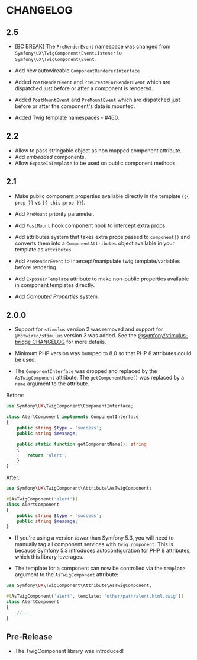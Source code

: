 # CHANGELOG

## 2.5

-   [BC BREAK] The `PreRenderEvent` namespace was changed from `Symfony\UX\TwigComponent\EventListener`
    to `Symfony\UX\TwigComponent\Event`.

-   Add new autowireable `ComponentRendererInterface`

-   Added `PostRenderEvent` and `PreCreateForRenderEvent` which are dispatched just
    before or after a component is rendered.

-   Added `PostMountEvent` and `PreMountEvent` which are dispatched just before
    or after the component's data is mounted.

-   Added Twig template namespaces - #460.

## 2.2

-   Allow to pass stringable object as non mapped component attribute.
-   Add _embedded_ components.
-   Allow `ExposeInTemplate` to be used on public component methods.

## 2.1

-   Make public component properties available directly in the template (`{{ prop }}` vs `{{ this.prop }}`).

-   Add `PreMount` priority parameter.

-   Add `PostMount` hook component hook to intercept extra props.

-   Add attributes system that takes extra props passed to `component()` and converts them
    into a `ComponentAttributes` object available in your template as `attributes`.

-   Add `PreRenderEvent` to intercept/manipulate twig template/variables before rendering.

-   Add `ExposeInTemplate` attribute to make non-public properties available in component
    templates directly.

-   Add _Computed Properties_ system.

## 2.0.0

-   Support for `stimulus` version 2 was removed and support for `@hotwired/stimulus`
    version 3 was added. See the [@symfony/stimulus-bridge CHANGELOG](https://github.com/symfony/stimulus-bridge/blob/main/CHANGELOG.md#300)
    for more details.

-   Minimum PHP version was bumped to 8.0 so that PHP 8 attributes could be used.

-   The `ComponentInterface` was dropped and replaced by the `AsTwigComponent` attribute.
    The `getComponentName()` was replaced by a `name` argument to the attribute.

Before:

```php
use Symfony\UX\TwigComponent\ComponentInterface;

class AlertComponent implements ComponentInterface
{
    public string $type = 'success';
    public string $message;

    public static function getComponentName(): string
    {
        return 'alert';
    }
}
```

After:

```php
use Symfony\UX\TwigComponent\Attribute\AsTwigComponent;

#[AsTwigComponent('alert')]
class AlertComponent
{
    public string $type = 'success';
    public string $message;
}
```

-   If you're using a version _lower_ than Symfony 5.3, you will need
    to manually tag all component services with `twig.component`. This is
    because Symfony 5.3 introduces autoconfiguration for PHP 8 attributes,
    which this library leverages.

-   The template for a component can now be controlled via the `template` argument
    to the `AsTwigComponent` attribute:

```php
use Symfony\UX\TwigComponent\Attribute\AsTwigComponent;

#[AsTwigComponent('alert', template: 'other/path/alert.html.twig')]
class AlertComponent
{
    // ...
}
```

## Pre-Release

-   The TwigComponent library was introduced!
